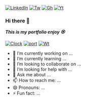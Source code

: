[![LinkedIn][linkedin-shield]][linkedin-url]
[![Tw][tw-shield]][tw-url]
[![Gh][gh-shield]][gh-url]
[![Yt][yt-shield]][yt-url] 

### Hi there 👋

***This is my portfolio enjoy 🏵️***


[![Clock][clock-shield]][clock-url]
[![port][port-shield]][port-url]
[![Wt][Wt-shield]][Wt-url]


- 🔭 I’m currently working on ...
- 🌱 I’m currently learning ...
- 👯 I’m looking to collaborate on ...
- 🤔 I’m looking for help with ...
- 💬 Ask me about ...
- 📫 How to reach me: ...
- 😄 Pronouns: ...
- ⚡ Fun fact: ...


[linkedin-shield]: https://img.shields.io/badge/-LinkedIn-white.svg?style=for-the-badge&logo=linkedin&logoColor=blue
[linkedin-url]: https://linkedin.com/in/rubenjimenezavila/

[tw-shield]: https://img.shields.io/badge/-Twitter-blue.svg?style=for-the-badge&logo=twitter&logoColor=white
[tw-url]: https://twitter.com/Ruben_Jimenez_7

[gh-shield]: https://img.shields.io/badge/-Github-black.svg?style=for-the-badge&logo=github&logoColor=white
[gh-url]: https://github.com/Ruben-Jim/Ruben-Jim

[yt-shield]: https://img.shields.io/badge/-Youtube-red.svg?style=for-the-badge&logo=youtube&logoColor=white
[yt-url]: https://www.youtube.com/channel/UC-H2SCmOw-dm6DwwYcGORAA


[clock-shield]: https://img.shields.io/badge/DigitalClock-darkgreen.svg?style=for-the-badge&logoColor=white
[clock-url]: https://ruben-jim.github.io/Digital-Clock/

[port-shield]: https://img.shields.io/badge/Portfolio-blue.svg?style=for-the-badge&logoColor=white
[port-url]: https://ruben-jim.github.io/Portfolio/

[Wt-shield]: https://img.shields.io/badge/Weather-blueviolet.svg?style=for-the-badge&logoColor=white
[Wt-url]: https://ruben-jim.github.io/weather/
